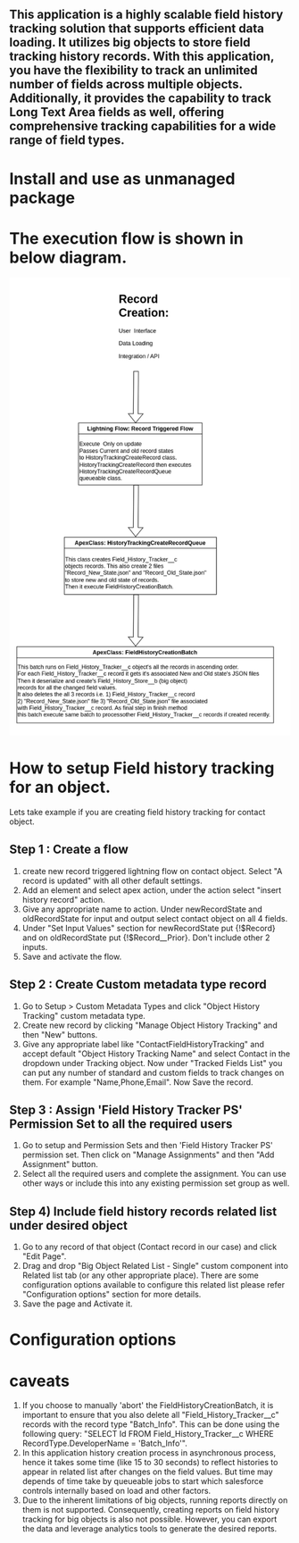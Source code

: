 ## This application is a highly scalable field history tracking solution that supports efficient data loading. It utilizes big objects to store field tracking history records. With this application, you have the flexibility to track an unlimited number of fields across multiple objects. Additionally, it provides the capability to track Long Text Area fields as well, offering comprehensive tracking capabilities for a wide range of field types.


# Install and use as unmanaged package
<up commming>

# The execution flow is shown in below diagram.
<img src="./assets/FieldHistoryTracker_flow_diagram.png" alt="Execution flow of Field History creation" width="600">


# How to setup Field history tracking for an object.
Lets take example if you are creating field history tracking for contact object.
## Step 1 : Create a flow 
1. create new record triggered lightning flow on contact object. Select "A record is updated" with all other default settings.
2. Add an element and select apex action, under the action select "insert history record" action. 
3. Give any appropriate name to action. Under newRecordState and  oldRecordState for input and output select contact object on all 4 fields.
4. Under "Set Input Values" section for newRecordState put {!$Record}  and on oldRecordState put {!$Record__Prior}. Don't include other 2 inputs.
5. Save and activate the flow.
## Step 2 : Create Custom metadata type record
1. Go to Setup > Custom Metadata Types and click "Object History Tracking" custom metadata type.
2. Create new record by clicking "Manage Object History Tracking" and then "New" buttons.
3. Give any appropriate label like "ContactFieldHistoryTracking" and accept default "Object History Tracking Name" and select Contact in the dropdown under Tracking object. Now under "Tracked Fields List" you can put any number of standard and custom fields to track changes on them. For example "Name,Phone,Email". Now Save the record.
## Step 3 : Assign 'Field History Tracker PS' Permission Set to all the required users
1. Go to setup and Permission Sets and then 'Field History Tracker PS' permission set. Then click on "Manage Assignments" and then "Add Assignment" button.
2. Select all the required users and complete the assignment. You can use other ways or include this into any existing permission set group as well.

## Step 4) Include field history records related list under desired object
1. Go to any record of that object (Contact record in our case) and click "Edit Page". 
2. Drag and drop "Big Object Related List - Single" custom component into Related list tab (or any other appropriate place). There are some configuration options available to configure this related list please refer "Configuration options" section for more details.
3. Save the page and Activate it.


# Configuration options


# caveats
1. If you choose to manually 'abort' the FieldHistoryCreationBatch, it is important to ensure that you also delete all "Field_History_Tracker__c" records with the record type "Batch_Info". This can be done using the following query: "SELECT Id FROM Field_History_Tracker__c WHERE RecordType.DeveloperName = 'Batch_Info'".
2. In this application history creation process in asynchronous process, hence it takes some time (like 15 to 30 seconds) to reflect histories to appear in related list after changes on the field values. But time may depends of time take by queueable jobs to start which salesforce controls internally based on load and other factors.
3. Due to the inherent limitations of big objects, running reports directly on them is not supported. Consequently, creating reports on field history tracking for big objects is also not possible. However, you can export the data and leverage analytics tools to generate the desired reports.


